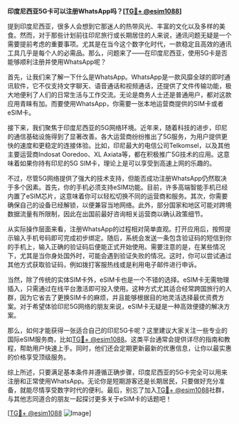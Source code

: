 **印度尼西亚5G卡可以注册WhatsApp吗？[[TG💪+ @esim1088](https://t.me/s/esim1088)]**

提到印度尼西亚，很多人会想到它那迷人的热带风光、丰富的文化以及多样的美食。然而，对于那些计划前往印尼旅行或长期居住的人来说，通讯问题无疑是一个需要提前考虑的重要事项。尤其是在当今这个数字化时代，一款稳定且高效的通讯工具几乎是每个人的必需品。那么，问题来了——在印度尼西亚，使用5G卡是否能够顺利注册并使用WhatsApp呢？

首先，让我们来了解一下什么是WhatsApp。WhatsApp是一款风靡全球的即时通讯软件，它不仅支持文字聊天、语音通话和视频通话，还提供了文件传输功能，极大地便利了人们的日常生活与工作交流。无论是商务人士还是普通用户，都对这款应用青睐有加。而要使用WhatsApp，你需要一张本地运营商提供的SIM卡或者eSIM卡。

接下来，我们聚焦于印度尼西亚的5G网络环境。近年来，随着科技的进步，印尼的通信基础设施得到了显著改善。各大运营商纷纷推出了5G服务，为用户提供更快的速度和更稳定的连接体验。比如，印尼最大的电信公司Telkomsel，以及其他主要运营商Indosat Ooredoo、XL Axiata等，都在积极推广5G技术的应用。这意味着如果你持有印尼的5G SIM卡，理论上是可以享受到高速上网的乐趣的。

不过，尽管5G网络提供了强大的技术支持，但能否成功注册WhatsApp仍然取决于多个因素。首先，你的手机必须支持eSIM功能。目前，许多高端智能手机已经内置了eSIM芯片，这意味着你可以轻松切换不同的运营商和服务。其次，你需要确保自己的设备已经解锁，以便兼容当地网络。此外，部分国家和地区可能对跨境数据流量有所限制，因此在出国前最好咨询相关运营商以确认政策细节。

从实际操作层面来看，注册WhatsApp的过程相对简单直观。打开应用后，按照提示输入手机号码即可完成初步绑定。随后，系统会发送一条包含验证码的短信到你的手机上，输入正确的验证码后便能正式开始使用。需要注意的是，在某些情况下，尤其是当你身处国外时，可能会遇到验证失败的情况。这时，你可以尝试通过其他方式获取验证码，例如拨打客服热线或是利用电子邮件进行申诉。

当然，除了传统的实体SIM卡外，eSIM卡也是一个不错的选择。eSIM卡无需物理插入，只需通过在线平台激活即可投入使用。这种方式尤其适合经常跨国旅行的人群，因为它省去了更换SIM卡的麻烦，并且能够根据目的地灵活选择最优资费方案。对于希望体验印尼5G网络的朋友来说，eSIM卡无疑是一种高效便捷的解决方案。

那么，如何才能获得一张适合自己的印尼5G卡呢？这里建议大家关注一些专业的国际eSIM服务商，比如[TG💪+ @esim1088](https://t.me/s/esim1088)。这类平台通常会提供详尽的指南和教程，帮助用户快速上手。同时，他们还会定期更新最新的优惠信息，让你以最实惠的价格享受顶级服务。

综上所述，只要满足基本条件并遵循正确步骤，印度尼西亚的5G卡完全可以用来注册和正常使用WhatsApp。无论你是短期游客还是长期居民，只要做好充分准备，就能尽情享受数字时代的便利。最后，别忘了加入[TG💪+ @esim1088](https://t.me/s/esim1088)社群，与其他志同道合的朋友一起探讨更多关于eSIM卡的话题吧！

[[TG💪+ @esim1088](https://t.me/s/esim1088) ![Image](https://i.postimg.cc/4NQfJmqS/Snipaste-2025-05-13-00-14-12.png)]